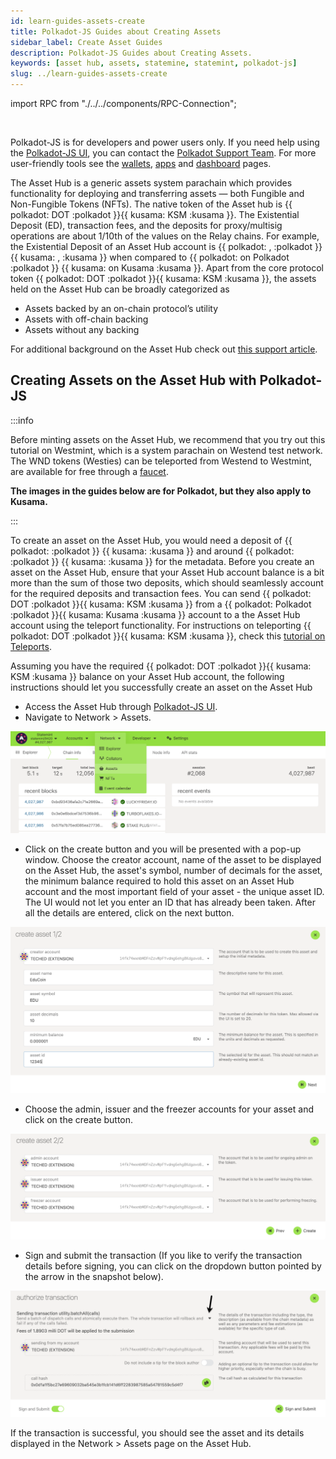 ```yaml
---
id: learn-guides-assets-create
title: Polkadot-JS Guides about Creating Assets
sidebar_label: Create Asset Guides
description: Polkadot-JS Guides about Creating Assets.
keywords: [asset hub, assets, statemine, statemint, polkadot-js]
slug: ../learn-guides-assets-create
---
```


import RPC from "./../../components/RPC-Connection";

<div className="sticky" style={{ zIndex: 1 }}> 
<br />

Polkadot-JS is for developers and power users only. If you need help using the
[Polkadot-JS UI](../general/polkadotjs-ui.md), you can contact the
[Polkadot Support Team](https://support.polkadot.network/support/home). For more user-friendly tools
see the [wallets](./wallets-index), [apps](./apps-index) and [dashboard](./dashboards-index) pages.

</div>

The Asset Hub is a generic assets system parachain which provides functionality for deploying and
transferring assets — both Fungible and Non-Fungible Tokens (NFTs). The native token of the Asset
hub is {{ polkadot: DOT :polkadot }}{{ kusama: KSM :kusama }}. The Existential Deposit (ED),
transaction fees, and the deposits for proxy/multisig operations are about 1/10th of the values on
the Relay chains. For example, the Existential Deposit of an Asset Hub account is
{{ polkadot: <RPC network="statemint" path="consts.balances.existentialDeposit" defaultValue={100000000} filter="humanReadable"/>, :polkadot }}
{{ kusama: <RPC network="statemint" path="consts.balances.existentialDeposit" defaultValue={1000000000} filter="humanReadable"/>, :kusama }}
when compared to
{{ polkadot: <RPC network="polkadot" path="consts.balances.existentialDeposit" defaultValue={10000000000} filter="humanReadable"/> on Polkadot :polkadot }}
{{ kusama:  <RPC network="polkadot" path="consts.balances.existentialDeposit" defaultValue={10000000000} filter="humanReadable"/> on Kusama :kusama }}.
Apart from the core protocol token {{ polkadot: DOT :polkadot }}{{ kusama: KSM :kusama }}, the
assets held on the Asset Hub can be broadly categorized as

- Assets backed by an on-chain protocol’s utility
- Assets with off-chain backing
- Assets without any backing

For additional background on the Asset Hub check out
[this support article](https://support.polkadot.network/support/solutions/articles/65000181800-what-is-statemint-and-statemine-and-how-do-i-use-them-).

## Creating Assets on the Asset Hub with Polkadot-JS

:::info

Before minting assets on the Asset Hub, we recommend that you try out this tutorial on Westmint,
which is a system parachain on Westend test network. The WND tokens (Westies) can be teleported from
Westend to Westmint, are available for free through a
[faucet](https://wiki.polkadot.network/docs/learn-DOT#getting-westies).

**The images in the guides below are for Polkadot, but they also apply to Kusama.**

:::

To create an asset on the Asset Hub, you would need a deposit of
{{ polkadot: <RPC network="statemint" path="consts.assets.assetDeposit" defaultValue={100000000000} filter="humanReadable"/> :polkadot }}
{{ kusama: <RPC network="statemine" path="consts.assets.assetDeposit" defaultValue={100000000000} filter="humanReadable"/> :kusama }}
and around
{{ polkadot: <RPC network="statemint" path="consts.assets.metadataDepositBase" defaultValue={2006800000} filter="humanReadable"/> :polkadot }}
{{ kusama: <RPC network="statemine" path="consts.assets.metadataDepositBase" defaultValue={2006800000} filter="humanReadable"/> :kusama }}
for the metadata. Before you create an asset on the Asset Hub, ensure that your Asset Hub account
balance is a bit more than the sum of those two deposits, which should seamlessly account for the
required deposits and transaction fees. You can send
{{ polkadot: DOT :polkadot }}{{ kusama: KSM :kusama }} from a
{{ polkadot: Polkadot :polkadot }}{{ kusama: Kusama :kusama }} account to a the Asset Hub account
using the teleport functionality. For instructions on teleporting
{{ polkadot: DOT :polkadot }}{{ kusama: KSM :kusama }}, check this
[tutorial on Teleports](../learn/learn-teleport.md).

Assuming you have the required {{ polkadot: DOT :polkadot }}{{ kusama: KSM :kusama }} balance on
your Asset Hub account, the following instructions should let you successfully create an asset on
the Asset Hub

- Access the Asset Hub through [Polkadot-JS UI](https://polkadot.js.org/apps/#/explorer).
- Navigate to Network > Assets.

![Navigate to Assets page](../assets/asset-hub/hub-asset-0.png)

- Click on the create button and you will be presented with a pop-up window. Choose the creator
  account, name of the asset to be displayed on the Asset Hub, the asset's symbol, number of
  decimals for the asset, the minimum balance required to hold this asset on an Asset Hub account
  and the most important field of your asset - the unique asset ID. The UI would not let you enter
  an ID that has already been taken. After all the details are entered, click on the next button.

![Add Asset Metadata](../assets/asset-hub/hub-asset-1.png)

- Choose the admin, issuer and the freezer accounts for your asset and click on the create button.

![Asset managing accounts](../assets/asset-hub/hub-asset-2.png)

- Sign and submit the transaction (If you like to verify the transaction details before signing, you
  can click on the dropdown button pointed by the arrow in the snapshot below).

![Sign asset creating transaction](../assets/asset-hub/hub-asset-3.png)

If the transaction is successful, you should see the asset and its details displayed in the
Network > Assets page on the Asset Hub.
